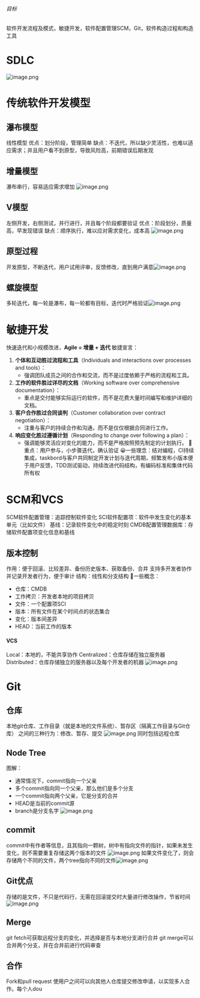###### 目标
软件开发流程及模式，敏捷开发，软件配置管理SCM，Git，软件构造过程和构造工具
# SDLC
![image.png](https://s2.loli.net/2024/05/26/5YdSeJfrZwklayp.png)
# 传统软件开发模型
## 瀑布模型
线性模型
优点：划分阶段，管理简单
缺点：不迭代，所以缺少灵活性，也难以适应需求；并且用户看不到原型，导致风险高，前期错误后期发现
## 增量模型
瀑布串行，容易适应需求增加
![image.png](https://s2.loli.net/2024/05/26/85enyImTOWbNP7S.png)
## V模型
左侧开发，右侧测试，并行进行，并且每个阶段都要验证
优点：阶段划分，质量高，早发现错误
缺点：顺序执行，难以应对需求变化，成本高
![image.png](https://s2.loli.net/2024/05/26/pIdgzAxEXi3kJQO.png)
## 原型过程
开发原型，不断迭代，用户试用评审，反馈修改，直到用户满意![image.png](https://s2.loli.net/2024/05/26/6eKFw8vDQYRS2fm.png)
## 螺旋模型
多轮迭代，每一轮是瀑布，每一轮都有目标，迭代时严格验证![image.png](https://s2.loli.net/2024/05/26/LZm9DxgtYB6npyQ.png)
# 敏捷开发
快速迭代和小规模改进，**Agile = 增量 + 迭代**
敏捷宣言：
1. **个体和互动胜过流程和工具**（Individuals and interactions over processes and tools）：
    - 强调团队成员之间的合作和交流，而不是过度依赖于严格的流程和工具。
2. **工作的软件胜过详尽的文档**（Working software over comprehensive documentation）：
    - 重点是交付能够实际运行的软件，而不是花费大量时间编写和维护详细的文档。
3. **客户合作胜过合同谈判**（Customer collaboration over contract negotiation）：
    - 注重与客户的持续合作和沟通，而不是仅仅根据合同进行工作。
4. **响应变化胜过遵循计划**（Responding to change over following a plan）：
    - 强调能够灵活应对变化的能力，而不是严格按照预先制定的计划执行。
📕重点：用户参与，小步骤迭代，确认验证
😀一些理念：结对编程，CI持续集成，taskbord与客户共同制定开发计划与迭代周期，频繁发布小版本便于用户反馈，TDD测试驱动，持续改进代码结构，有编码标准和集体代码所有权
# SCM和VCS
SCM软件配置管理：追踪控制软件变化
SCI软件配置项：软件中发生变化的基本单元（比如文件）
基线：记录软件变化中的稳定时刻
CMDB配置管理数据库：存储软件配置项变化信息和基线
## 版本控制
作用：便于回滚、比较差异、备份历史版本、获取备份、合并
支持多开发者协作并记录开发者行为，便于审计
结构：线性和分支结构
📕一些概念：
+ 仓库：CMDB
+ 工作拷贝：开发者本地的项目拷贝
+ 文件：一个配置项SCI
+ 版本：所有文件在某个时间点的状态集合
+ 变化：版本间差异
+ HEAD：当前工作的版本
#### VCS
Local：本地的，不能共享协作
Centralized：仓库存储在独立服务器
Distributed：仓库存储独立的服务器以及每个开发者的机器
![image.png](https://s2.loli.net/2024/05/26/XABbEj7v5LnIsw6.png)
# Git
## 仓库
本地git仓库、工作目录（就是本地的文件系统）、暂存区（隔离工作目录与Git仓库）
之间的三种行为：修改、暂存、提交
![image.png](https://s2.loli.net/2024/05/26/djMsBo5pDywgYLu.png)
同时包括远程仓库
## Node Tree
图解：
+ 通常情况下，commit指向一个父亲
+ 多个commit指向同一个父亲，那么他们是多个分支
+ 一个commit指向两个父亲，它是分支的合并
+ HEAD是当前的commit源
+ branch是分支名字
![image.png](https://s2.loli.net/2024/05/26/drgNPEyUph69x8F.png)
## commit
commit中有作者等信息，且其指向一颗树，树中有指向文件的指针，如果未发生变化，则不需要重复存储这两个版本的文件
![image.png](https://s2.loli.net/2024/05/26/N1LJvCnOPzqdVKw.png)
如果文件变化了，则会存储两个不同的文件，两个tree指向不同的文件![image.png](https://s2.loli.net/2024/05/26/Wnl15LPqvAZgh3z.png)
## Git优点
存储的是文件，不只是代码行，无需在回滚提交时大量进行修改操作，节省时间
![image.png](https://s2.loli.net/2024/05/26/mZrnhOfUJIpMsAv.png)
## Merge
git fetch可获取远程分支的变化，并选择是否与本地分支进行合并
git merge可以合并两个分支，并在合并前进行代码审查
## 合作
Fork和pull request 使用户之间可以向其他人仓库提交修改申请，以实现多人合作。每个人dou

